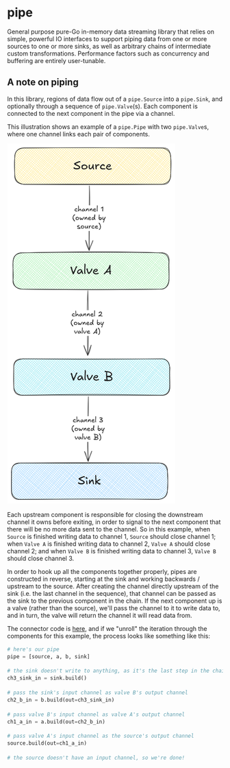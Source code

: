 # pipe

General purpose pure-Go in-memory data streaming library that relies on simple, powerful IO interfaces to support piping data from one or more sources to one or more sinks, as well as arbitrary chains of intermediate custom transformations. Performance factors such as concurrency and buffering are entirely user-tunable.

## A note on piping

In this library, regions of data flow out of a `pipe.Source` into a `pipe.Sink`, and optionally through a sequence of `pipe.Valve`(s). Each component is connected to the next component in the pipe via a channel.

This illustration shows an example of a `pipe.Pipe` with two `pipe.Valve`s, where one channel links each pair of components.

![](./pipe.png)

Each upstream component is responsible for closing the downstream channel it owns before exiting, in order to signal to the next component that there will be no more data sent to the channel. So in this example, when `Source` is finished writing data to channel 1, `Source` should close channel 1; when `Valve A` is finished writing data to channel 2, `Valve A` should close channel 2; and when `Valve B` is finished writing data to channel 3, `Valve B` should close channel 3.

In order to hook up all the components together properly, pipes are constructed in reverse, starting at the sink and working backwards / upstream to the source. After creating the channel directly upstream of the sink (i.e. the last channel in the sequence), that channel can be passed as the sink to the previous component in the chain. If the next component up is a valve (rather than the source), we'll pass the channel to it to write data to, and in turn, the valve will return the channel it will read data from.

The connector code is [here](github.com/naylorpmax-joyent/blob/main/pipe.go#L121-L136), and if we "unroll" the iteration through the components for this example, the process looks like something like this: 

```python
# here's our pipe
pipe = [source, a, b, sink]

# the sink doesn't write to anything, as it's the last step in the chain
ch3_sink_in = sink.build()

# pass the sink's input channel as valve B's output channel
ch2_b_in = b.build(out=ch3_sink_in)

# pass valve B's input channel as valve A's output channel
ch1_a_in = a.build(out=ch2_b_in)

# pass valve A's input channel as the source's output channel
source.build(out=ch1_a_in)

# the source doesn't have an input channel, so we're done!
```